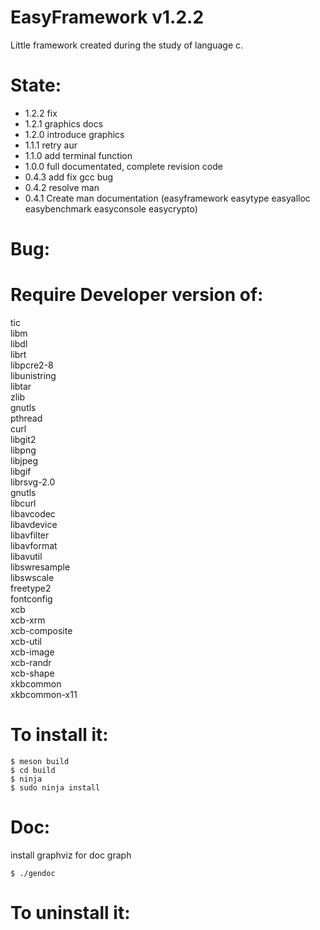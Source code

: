 EasyFramework v1.2.2
====================
Little framework created during the study of language c.<br/>

State:
======
* 1.2.2 fix
* 1.2.1 graphics docs
* 1.2.0 introduce graphics
* 1.1.1 retry aur
* 1.1.0 add terminal function
* 1.0.0 full documentated, complete revision code
* 0.4.3 add fix gcc bug
* 0.4.2 resolve man
* 0.4.1 Create man documentation (easyframework easytype easyalloc easybenchmark easyconsole easycrypto)

Bug:
====

Require Developer version of:
========
tic<br/>
libm<br/>
libdl<br/>
librt<br/>
libpcre2-8<br/>
libunistring<br/>
libtar<br/>
zlib<br/>
gnutls<br/>
pthread<br/>
curl<br/>
libgit2<br/>
libpng<br/>
libjpeg<br/>
libgif<br/>
librsvg-2.0<br/>
gnutls<br/>
libcurl<br/>
libavcodec<br/>
libavdevice<br/>
libavfilter<br/>
libavformat<br/>
libavutil<br/>
libswresample<br/>
libswscale<br/>
freetype2<br/>
fontconfig<br/>
xcb<br/>
xcb-xrm<br/>
xcb-composite<br/>
xcb-util<br/>
xcb-image<br/>
xcb-randr<br/>
xcb-shape<br/>
xkbcommon<br/>
xkbcommon-x11<br/>

To install it:
==============
```
$ meson build
$ cd build
$ ninja
$ sudo ninja install
```

Doc:
================
install graphviz for doc graph
```
$ ./gendoc
```

To uninstall it:
==============

